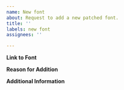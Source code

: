 ```yaml
---
name: New font
about: Request to add a new patched font.
title: ''
labels: new font
assignees: ''

---
```


**Link to Font**
<!-- Provide a link to the font's page -->

**Reason for Addition**
<!-- Explain why this font should be added -->

**Additional Information**
<!-- Add any other relevant information here -->

